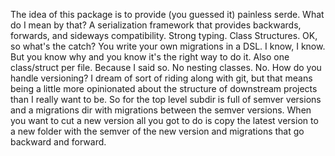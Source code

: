 The idea of this package is to provide (you guessed it) painless serde.
What do I mean by that?
A serialization framework that provides backwards, forwards, and
sideways compatibility. Strong typing. Class Structures.
OK, so what's the catch?
You write your own migrations in a DSL. I know, I know. But you know
why and you know it's the right way to do it. Also one class/struct
per file. Because I said so. No nesting classes. No.
How do you handle versioning?
I dream of sort of riding along with git, but that means being a little 
more opinionated about the structure of downstream projects than I 
really want to be. So for the top level subdir is full of semver versions
and a migrations dir with migrations between the semver versions. When you 
want to cut a new version all you got to do is copy the latest version to
a new folder with the semver of the new version and migrations that go 
backward and forward.
